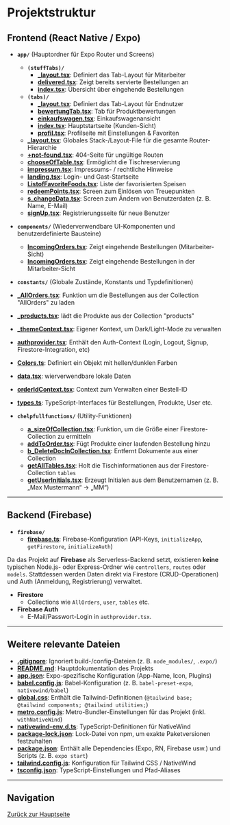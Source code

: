 # Projektstruktur

## Frontend (React Native / Expo)

- **`app/`** (Hauptordner für Expo Router und Screens)

  - **`(stuffTabs)/`**
    - [**\_layout.tsx**](<../app/(stuffTabs)/_layout.tsx>): Definiert das Tab-Layout für Mitarbeiter
    - [**delivered.tsx**](<../app/(stuffTabs)/delivered.tsx>): Zeigt bereits servierte Bestellungen an
    - [**index.tsx**](<../app/(stuffTabs)/index.tsx>): Übersicht über eingehende Bestellungen
  - **`(tabs)/`**
    - [**\_layout.tsx**](<../app/(tabs)/_layout.tsx>): Definiert das Tab-Layout für Endnutzer
    - [**bewertungTab.tsx**](<../app/(tabs)/bewertungTab.tsx>): Tab für Produktbewertungen
    - [**einkaufswagen.tsx**](<../app/(tabs)/einkaufswagen.tsx>): Einkaufswagenansicht
    - [**index.tsx**](<../app/(tabs)/index.tsx>): Hauptstartseite (Kunden-Sicht)
    - [**profil.tsx**](<../app/(tabs)/profil.tsx>): Profilseite mit Einstellungen & Favoriten
  - [**\_layout.tsx**](../app/_layout.tsx): Globales Stack-/Layout-File für die gesamte Router-Hierarchie
  - [**+not-found.tsx**](../app/+not-found.tsx): 404-Seite für ungültige Routen
  - [**chooseOfTable.tsx**](../app/chooseOfTable.tsx): Ermöglicht die Tischreservierung
  - [**impressum.tsx**](../app/impressum.tsx): Impressums- / rechtliche Hinweise
  - [**landing.tsx**](../app/landing.tsx): Login- und Gast-Startseite
  - [**ListofFavoriteFoods.tsx**](../app/ListofFavoriteFoods.tsx): Liste der favorisierten Speisen
  - [**redeemPoints.tsx**](../app/redeemPoints.tsx): Screen zum Einlösen von Treuepunkten
  - [**s_changeData.tsx**](../app/s_changeData.tsx): Screen zum Ändern von Benutzerdaten (z. B. Name, E-Mail)
  - [**signUp.tsx**](../app/signUp.tsx): Registrierungsseite für neue Benutzer

- **`components/`** (Wiederverwendbare UI-Komponenten und benutzerdefinierte Bausteine)

  - [**IncomingOrders.tsx**](../components/IncomingOrders.tsx): Zeigt eingehende Bestellungen (Mitarbeiter-Sicht)
  - [**IncomingOrders.tsx**](../components/IncomingOrders.tsx): Zeigt eingehende Bestellungen in der Mitarbeiter-Sicht

- **`constants/`** (Globale Zustände, Konstants und Typdefinitionen)
- [**\_AllOrders.tsx**](../constants/_AllOrders.tsx): Funktion um die Bestellungen aus der Collection "AllOrders" zu laden
- [**\_products.tsx**](../constants/_products.tsx): lädt die Produkte aus der Collection "products"
- [**\_themeContext.tsx**](../constants/_themeContext.tsx): Eigener Kontext, um Dark/Light-Mode zu verwalten
- [**authprovider.tsx**](../constants/authprovider.tsx): Enthält den Auth-Context (Login, Logout, Signup, Firestore-Integration, etc)
- [**Colors.ts**](../constants/Colors.ts): Definiert ein Objekt mit hellen/dunklen Farben
- [**data.tsx**](../constants/data.tsx): wierverwendbare lokale Daten
- [**orderIdContext.tsx**](../constants/orderIdContext.tsx): Context zum Verwalten einer Bestell-ID
- [**types.ts**](../constants/types.ts): TypeScript-Interfaces für Bestellungen, Produkte, User etc.

- **`chelpfullfunctions/`** (Utility-Funktionen)
  - [**a_sizeOfCollection.tsx**](../chelpfullfunctions/a_sizeOfCollection.tsx): Funktion, um die Größe einer Firestore-Collection zu ermitteln
  - [**addToOrder.tsx**](../chelpfullfunctions/addToOrder.tsx): Fügt Produkte einer laufenden Bestellung hinzu
  - [**b_DeleteDocInCollection.tsx**](../chelpfullfunctions/b_DeleteDocInCollection.tsx): Entfernt Dokumente aus einer Collection
  - [**getAllTables.tsx**](../chelpfullfunctions/getAllTables.tsx): Holt die Tischinformationen aus der Firestore-Collection `tables`
  - [**getUserInitials.tsx**](../chelpfullfunctions/getUserInitials.tsx): Erzeugt Initialen aus dem Benutzernamen (z. B. „Max Mustermann“ → „MM“)

---

## Backend (Firebase)

- **`firebase/`**
  - [**firebase.ts**](../firebase/firebase.ts): Firebase-Konfiguration (API-Keys, `initializeApp`, `getFirestore`, `initializeAuth`)

Da das Projekt auf **Firebase** als Serverless-Backend setzt, existieren **keine** typischen Node.js- oder Express-Ordner wie `controllers`, `routes` oder `models`. Stattdessen werden Daten direkt via Firestore (CRUD-Operationen) und Auth (Anmeldung, Registrierung) verwaltet.

- **Firestore**
  - Collections wie `AllOrders`, `user`, `tables` etc.
- **Firebase Auth**
  - E-Mail/Passwort-Login in `authprovider.tsx`.

---

## Weitere relevante Dateien

- [**.gitignore**](../.gitignore): Ignoriert build-/config-Dateien (z. B. `node_modules/`, `.expo/`)
- [**README.md**](../README.md): Hauptdokumentation des Projekts
- [**app.json**](../app.json): Expo-spezifische Konfiguration (App-Name, Icon, Plugins)
- [**babel.config.js**](../babel.config.js): Babel-Konfiguration (z. B. `babel-preset-expo`, `nativewind/babel`)
- [**global.css**](../global.css): Enthält die Tailwind-Definitionen (`@tailwind base; @tailwind components; @tailwind utilities;`)
- [**metro.config.js**](../metro.config.js): Metro-Bundler-Einstellungen für das Projekt (inkl. `withNativeWind`)
- [**nativewind-env.d.ts**](../nativewind-env.d.ts): TypeScript-Definitionen für NativeWind
- [**package-lock.json**](../package-lock.json): Lock-Datei von npm, um exakte Paketversionen festzuhalten
- [**package.json**](../package.json): Enthält alle Dependencies (Expo, RN, Firebase usw.) und Scripts (z. B. `expo start`)
- [**tailwind.config.js**](../tailwind.config.js): Konfiguration für Tailwind CSS / NativeWind
- [**tsconfig.json**](../tsconfig.json): TypeScript-Einstellungen und Pfad-Aliases

---

## Navigation

[Zurück zur Hauptseite](../README.md)
